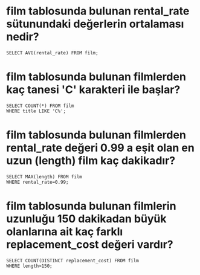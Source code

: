 # film tablosunda bulunan rental_rate sütunundaki değerlerin ortalaması nedir?
```
SELECT AVG(rental_rate) FROM film;
```

# film tablosunda bulunan filmlerden kaç tanesi 'C' karakteri ile başlar?
```
SELECT COUNT(*) FROM film
WHERE title LIKE 'C%';
```

# film tablosunda bulunan filmlerden rental_rate değeri 0.99 a eşit olan en uzun (length) film kaç dakikadır?
```
SELECT MAX(length) FROM film
WHERE rental_rate=0.99;
```

# film tablosunda bulunan filmlerin uzunluğu 150 dakikadan büyük olanlarına ait kaç farklı replacement_cost değeri vardır?
```
SELECT COUNT(DISTINCT replacement_cost) FROM film
WHERE length>150;
```


